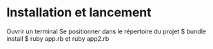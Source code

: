# Installation et lancement

Ouvrir un terminal
Se positionner dans le répertoire du projet
$ bundle install
$ ruby app.rb et ruby app2.rb
